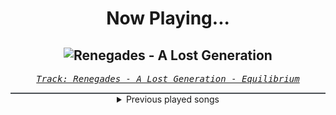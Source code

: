 <div align="center"> 
<h1>Now Playing...</h1>

![Renegades - A Lost Generation](https://i.scdn.co/image/ab67616d00001e02f04c98416accec00969e0fff)
--
_<samp><a href="https://open.spotify.com/track/2mX8yyI3zLICo2Xw3sXKJc">Track: Renegades - A Lost Generation - Equilibrium</a></samp>_

<div style="border: 1px #4B5054 solid"></div>
<details>
  <summary>
    Previous played songs
  </summary>
  <table>
    <thead>
      <tr>
        <th>
          Artist
        </th>
        <th>
          Song
        </th>
        <th>
          Link
        </th>
      </tr>
    </thead>
    <tbody>
      <tr><td>Equilibrium</td><td>Renegades - A Lost Generation</td><td><a href="https://open.spotify.com/track/2mX8yyI3zLICo2Xw3sXKJc">https://open.spotify.com/track/2mX8yyI3zLICo2Xw3sXKJc</a></td></tr><tr><td>Disturbed</td><td>The Vengeful One</td><td><a href="https://open.spotify.com/track/3jjU4Pky1ja5J1onU6ei4T">https://open.spotify.com/track/3jjU4Pky1ja5J1onU6ei4T</a></td></tr><tr><td>Scar Symmetry</td><td>Morphogenesis</td><td><a href="https://open.spotify.com/track/7thkq04UY4BSnxpePxtN2E">https://open.spotify.com/track/7thkq04UY4BSnxpePxtN2E</a></td></tr><tr><td>Dynazty</td><td>Heartless Madness</td><td><a href="https://open.spotify.com/track/4QaxyJsbo5AR3bnEB7ko8h">https://open.spotify.com/track/4QaxyJsbo5AR3bnEB7ko8h</a></td></tr><tr><td>Powerwolf</td><td>Sainted by the Storm</td><td><a href="https://open.spotify.com/track/16MCZinejQ0bKxQ9ZRkaqQ">https://open.spotify.com/track/16MCZinejQ0bKxQ9ZRkaqQ</a></td></tr><tr><td>Orbit Culture</td><td>Wings of Dragons</td><td><a href="https://open.spotify.com/track/4mAVshe6qLHWcv6pRkkSNm">https://open.spotify.com/track/4mAVshe6qLHWcv6pRkkSNm</a></td></tr><tr><td>Sabaton</td><td>Lady of the Dark</td><td><a href="https://open.spotify.com/track/55gQTPtDdhgXcrxeE95K7l">https://open.spotify.com/track/55gQTPtDdhgXcrxeE95K7l</a></td></tr><tr><td>Our Last Night</td><td>Beautiful Things</td><td><a href="https://open.spotify.com/track/2iEjhnmySJ159VKUEH0AEv">https://open.spotify.com/track/2iEjhnmySJ159VKUEH0AEv</a></td></tr><tr><td>Savage Hands</td><td>Black Clouds</td><td><a href="https://open.spotify.com/track/0CzAskNMqgOZqwKm8CGJXH">https://open.spotify.com/track/0CzAskNMqgOZqwKm8CGJXH</a></td></tr><tr><td>Polyphia</td><td>All Falls Apart</td><td><a href="https://open.spotify.com/track/6558wkcKLtfPf9bhOzHFXf">https://open.spotify.com/track/6558wkcKLtfPf9bhOzHFXf</a></td></tr><tr><td>LANDMVRKS</td><td>Heretic</td><td><a href="https://open.spotify.com/track/4whGYZQVkjI7r1hAyc4BFY">https://open.spotify.com/track/4whGYZQVkjI7r1hAyc4BFY</a></td></tr><tr><td>Of Virtue</td><td>Sober</td><td><a href="https://open.spotify.com/track/04EwbAa5CxdjaEEcrhRRRs">https://open.spotify.com/track/04EwbAa5CxdjaEEcrhRRRs</a></td></tr><tr><td>Seeing Things</td><td>Switchblade</td><td><a href="https://open.spotify.com/track/2XWitdTHchAFEK0pi7nZc3">https://open.spotify.com/track/2XWitdTHchAFEK0pi7nZc3</a></td></tr><tr><td>Alpha Wolf</td><td>Sucks 2 Suck</td><td><a href="https://open.spotify.com/track/256sFTOD01wutUbC7omH17">https://open.spotify.com/track/256sFTOD01wutUbC7omH17</a></td></tr><tr><td>Upon A Burning Body</td><td>You Don't Own Me</td><td><a href="https://open.spotify.com/track/734G3NXSI5lIgTv3sPAsiV">https://open.spotify.com/track/734G3NXSI5lIgTv3sPAsiV</a></td></tr><tr><td>Bad Omens</td><td>ARTIFICIAL SUICIDE</td><td><a href="https://open.spotify.com/track/2Qv8xJzenocwXyGlMU5PaC">https://open.spotify.com/track/2Qv8xJzenocwXyGlMU5PaC</a></td></tr><tr><td>Downswing</td><td>Bound To Misery</td><td><a href="https://open.spotify.com/track/0HdgGl44vRH2i9cjiW8jLF">https://open.spotify.com/track/0HdgGl44vRH2i9cjiW8jLF</a></td></tr><tr><td>Polyphia</td><td>Neurotica</td><td><a href="https://open.spotify.com/track/7hzYTORVWbYaFq7LIcHnNx">https://open.spotify.com/track/7hzYTORVWbYaFq7LIcHnNx</a></td></tr><tr><td>Born Of Osiris</td><td>Torchbearer</td><td><a href="https://open.spotify.com/track/23W4G1vOcaNEMvOzXZIepC">https://open.spotify.com/track/23W4G1vOcaNEMvOzXZIepC</a></td></tr><tr><td>We Came As Romans</td><td>Plagued</td><td><a href="https://open.spotify.com/track/6xC8tcFBMMjJIyfPw66lDF">https://open.spotify.com/track/6xC8tcFBMMjJIyfPw66lDF</a></td></tr>
    </tbody>
  </table>
</details>

</div>
